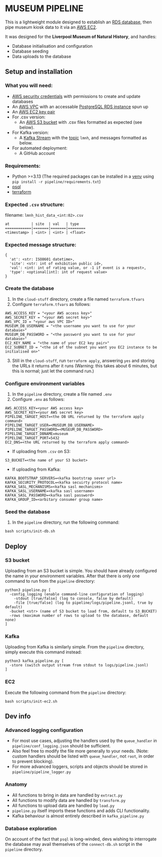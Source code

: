 # MUSEUM PIPELINE

This is a lightweight module designed to establish an [RDS database](https://aws.amazon.com/rds/), then pipe museum kiosk data to it via an [AWS EC2](https://aws.amazon.com/ec2/).

It was designed for the __Liverpool Museum of Natural History__, and handles:
  - Database initialisation and configuration
  - Database seeding
  - Data uploads to the database 

## Setup and installation

### What you will need:
  - [AWS security credentials](https://docs.aws.amazon.com/IAM/latest/UserGuide/security-creds.html) with permissions to create and update databases
  - An [AWS VPC](https://docs.aws.amazon.com/vpc/latest/userguide/what-is-amazon-vpc.html) with an accessable [PostgreSQL RDS instance](https://aws.amazon.com/rds/postgresql/) spun up 
  - An [AWS EC2 key pair](https://docs.aws.amazon.com/AWSEC2/latest/UserGuide/ec2-key-pairs.html)
  - For .csv version:
    - An [AWS S3 bucket](https://aws.amazon.com/s3/) with .csv files formatted as expected (see below).
  - For Kafka version:
    - A [Kafka Stream](https://www.confluent.io/learn/kafka-streams/https://www.confluent.io/learn/kafka-streams/) with the [topic](https://developer.confluent.io/courses/apache-kafka/topics/) `lmnh`, and messages formatted as below.
  - For automated deployment:
    - A GitHub account

### Requirements:
  - Python >=3.13
    (The required packages can be installed in a [venv](https://docs.python.org/3/library/venv.html) using `pip install -r pipeline/requirements.txt`)
  - [psql](https://www.postgresql.org/docs/current/app-psql.html)
  - [terraform](https://www.terraform.io/)

### Expected `.csv` structure:
filename: `lmnh_hist_data_<int:02>.csv`
```
at          | site  | val   | type 
============|=======|=======|========
<timestamp> | <int> | <int> | <float>
```
### Expected message structure:
```
{
  'at': <str: ISO8601 datetime>,
  'site': <str: int of exhibition public id>,
  'val': <int: int of rating value, or -1 if event is a request>,
  'type': <optional[int]: int of request value>
}
```

### Create the database
1. In the `cloud-stuff` directory, create a file named `terraform.tfvars`
2. Configure `terraform.tfvars` as follows:
```
AWS_ACCESS_KEY = "<your AWS access key>"
AWS_SECRET_KEY = "<your AWS secret key>"
AWS_VPC_ID = "<your aws VPC ID>"
MUSEUM_DB_USERNAME = "<the username you want to use for your database>"
MUSEUM_DB_PASSWORD = "<the password you want to use for your database>"
EC2_KEY_NAME = "<the name of your EC2 key pair>"
EC2_SUBNET_ID = "<the id of the subnet you want you EC2 instance to be initialised on>"
```
3. Still in the `cloud-stuff`, run `terraform apply`, answering `yes` and storing the URLs it returns after it runs 
  (Warning: this takes about 6 minutes, but this is normal; just let the command run.)

### Configure environment variables
1. In the `pipeline` directory, create a file named `.env`
2. Configure `.env` as follows:
```
AWS_ACCESS_KEY=<your AWS access key>
AWS_SECRET_KEY=<your AWS secret key>
PIPELINE_TARGET_HOST=<the DB URL returned by the terraform apply command>
PIPELINE_TARGET_USER=<MUSEUM_DB_USERNAME>
PIPELINE_TARGET_PASSWORD=<MUSEUM_DB_PASSWORD>
PIPELINE_TARGET_DBNAME=museum
PIPELINE_TARGET_PORT=5432
EC2_DNS=<the URL returned by the terraform apply command>

```
  - If uploading from `.csv` on S3:
```
S3_BUCKET=<the name of your S3 bucket>
```

  - If uploading from Kafka:
```
KAFKA_BOOTSTRAP_SERVERS=<kafka bootstrap sever url>
KAFKA_SECURITY_PROTOCOL=<kafka secuirty protocol name>
KAFKA_SASL_MECHANISMS=<kafka sasl mechanisms>
KAFKA_SASL_USERNAME=<kafka sasl username>
KAFKA_SASL_PASSWORD=<kafka sasl password>
KAFKA_GROUP_ID=<arbitary consumer group name>
```

### Seed the database
1. In the `pipeline` directory, run the following command:
```
bash scripts/init-db.sh
```


## Deploy
### S3 bucket
Uploading from an S3 bucket is simple. You should have already configured the name in your environment variables. After that there is only one command to run from the `pipeline` directory:
```
python3 pipeline.py [
  -config_logging (enable command-line configuration of logging)
    -stdout [true/false] (log to console, false by default)
    -file [true/false] (log to pipeline/logs/pipeline.jsonl, true by default)
  -bucket <str> (name of S3 bucket to load from, default to S3_BUCKET)
  -rows (maximum number of rows to upload to the database, default none)
] 
```

### Kafka
Uploading from Kafka is similarly simple. From the `pipeline` directory, simply execute this command instead:
```
python3 kafka_pipeline.py [
  -store (switch output stream from stdout to logs/pipeline.jsonl)
]
```

### EC2
Execute the following command from the `pipeline` directory:
```
bash scripts/init-ec2.sh
```
## Dev info

### Advanced logging configuration
  - For most use cases, adjusting the handlers used by the `queue_handler` in `pipeline/conf_logging.json` should be sufficient.
  - Also feel free to modify the file more generally to your needs.
    (Note: custom handlers should be listed with `queue_handler`, not `root`, in order to prevent blocking).
  - For more advanced loggers, scripts and objects should be stored in `pipeline/pipeline_logger.py`

### Anatomy
  - All functions to bring in data are handled by `extract.py`
  - All functions to modify data are handled by `transform.py`
  - All functions to upload data are handled by `load.py`
  - `pipeline.py` itself imports these functions and adds CLI functionality.
  - Kafka behaviour is almost entirely described in `kafka_pipeline.py`

### Database exploration
On account of the fact that `psql` is long-winded, devs wishing to interrogate the database may avail themselves of the `connect-db.sh` script in the `pipeline` directory.
